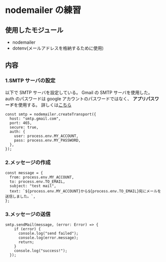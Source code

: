 # nodemailer の練習

## 使用したモジュール

- nodemailer
- dotenv(メールアドレスを格納するために使用)

## 内容

### 1.SMTP サーバの設定

以下で SMTP サーバを設定している。
Gmail の SMTP サーバを使用した。
auth のパスワードは google アカウントのパスワードではなく、
**アプリパスワード**を使用する。
詳しくは[こちら](https://support.google.com/accounts/answer/185833?hl=ja)

```typescript:SMTP
const smtp = nodemailer.createTransport({
  host: "smtp.gmail.com",
  port: 465,
  secure: true,
  auth: {
    user: process.env.MY_ACCOUNT,
    pass: process.env.MY_PASSWORD,
  },
});
```

### 2.メッセージの作成

```typescript:メッセージの作成
const message = {
  from: process.env.MY_ACCOUNT,
  to: process.env.TO_EMAIL,
  subject: "test mail",
  text: `${process.env.MY_ACCOUNT}から${process.env.TO_EMAIL}宛にメールを送信しました。`,
};
```

### 3.メッセージの送信

```typescript:メッセージの送信
smtp.sendMail(message, (error: Error) => {
    if (error) {
      console.log("send failed");
      console.log(error.message);
      return;
    }
    console.log("success!");
  });
```
